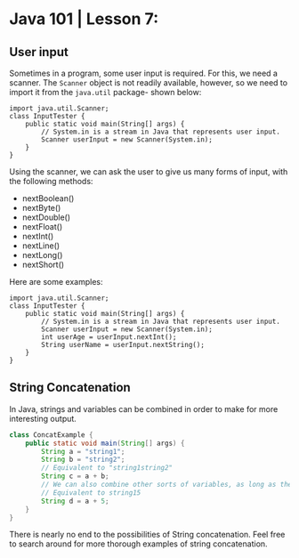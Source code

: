 # Java 101 | Lesson 7:
## User input
Sometimes in a program, some user input is required. For this, we need a scanner. The `Scanner` object is not readily available, however, so we need to import it from the `java.util` package- shown below:

```
import java.util.Scanner;
class InputTester {
    public static void main(String[] args) {
        // System.in is a stream in Java that represents user input.
        Scanner userInput = new Scanner(System.in);
    }
}
```
Using the scanner, we can ask the user to give us many forms of input, with the following methods:
* nextBoolean()
* nextByte()
* nextDouble()
* nextFloat()	
* nextInt()
* nextLine()
* nextLong()
* nextShort()

Here are some examples: 

```
import java.util.Scanner;
class InputTester {
    public static void main(String[] args) {
        // System.in is a stream in Java that represents user input.
        Scanner userInput = new Scanner(System.in);
        int userAge = userInput.nextInt();
        String userName = userInput.nextString();
    }
}
```
## String Concatenation
In Java, strings and variables can be combined in order to make for more interesting output.
```java
class ConcatExample {
    public static void main(String[] args) {
        String a = "string1";
        String b = "string2";
        // Equivalent to "string1string2"
        String c = a + b;
        // We can also combine other sorts of variables, as long as the object type has a .toString() method.
        // Equivalent to string15
        String d = a + 5;
    }
}
```
There is nearly no end to the possibilities of String concatenation. Feel free to search around for more thorough examples of string concatenation.
